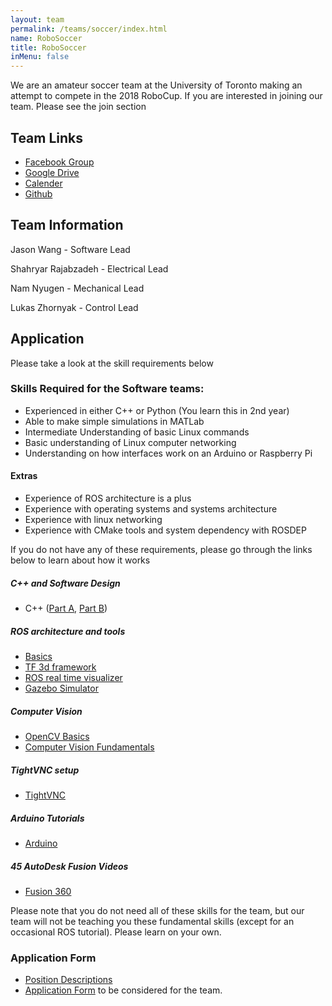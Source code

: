 ```yaml
---
layout: team
permalink: /teams/soccer/index.html
name: RoboSoccer
title: RoboSoccer
inMenu: false
---
```

We are an amateur soccer team at the University of Toronto making an attempt to compete in the 2018 RoboCup. If you are interested in joining our team. Please see the join section

## Team Links
- [Facebook Group](https://www.facebook.com/groups/universityoftorontorobosoccer/)
- [Google Drive](https://drive.google.com/drive/folders/0B8OHQTLVTR6GTnlfRkFGZk5EQVU?usp=sharing)
- [Calender](https://calendar.google.com/calendar/ical/soccer%40utra.ca/public/basic.ics)
- [Github](https://github.com/utra-robosoccer)

## Team Information
Jason Wang - Software Lead

Shahryar Rajabzadeh - Electrical Lead

Nam Nyugen - Mechanical Lead

Lukas Zhornyak - Control Lead

## Application
Please take a look at the skill requirements below

### Skills Required for the Software teams:

- Experienced in either C++ or Python (You learn this in 2nd year)
- Able to make simple simulations in MATLab
- Intermediate Understanding of basic Linux commands
- Basic understanding of Linux computer networking
- Understanding on how interfaces work on an Arduino or Raspberry Pi

#### Extras
- Experience of ROS architecture is a plus
- Experience with operating systems and systems architecture
- Experience with linux networking
- Experience with CMake tools and system dependency with ROSDEP

If you do not have any of these requirements, please go through the links below to learn about how it works

##### C++ and Software Design
- C++ ([Part A](https://www.coursera.org/learn/c-plus-plus-a), [Part B](https://www.coursera.org/learn/c-plus-plus-b))

##### ROS architecture and tools
- [Basics](http://wiki.ros.org/ROS/Tutorials)
- [TF 3d framework](http://wiki.ros.org/tf)
- [ROS real time visualizer](http://wiki.ros.org/rosviz)
- [Gazebo Simulator](http://wiki.ros.org/gazebo)

##### Computer Vision
- [OpenCV Basics](http://docs.opencv.org/2.4/doc/tutorials/tutorials.html)
- [Computer Vision Fundamentals](https://www.udacity.com/course/introduction-to-computer-vision--ud810)

##### TightVNC setup
- [TightVNC](https://www.digitalocean.com/community/tutorials/how-to-install-and-configure-vnc-on-ubuntu-14-04)

##### Arduino Tutorials
- [Arduino](https://www.arduino.cc/en/Tutorial/HomePage)

##### 45 AutoDesk Fusion Videos
- [Fusion 360](https://academy.autodesk.com/software/fusion-360)

Please note that you do not need all of these skills for the team, but our team will not be teaching you these fundamental skills (except for an occasional ROS tutorial). Please learn on your own.


### Application Form
- [Position Descriptions](https://docs.google.com/document/d/1BRW8Yy9hYQix4jPiH-h9IGgB-WI3EY-ORngu0wuO0I4/edit#heading=h.psut0c1hptr)
- [Application Form](https://docs.google.com/forms/d/e/1FAIpQLSfNVsrOJ_nnYgjDqINVgbXt_oHVTZMs3i8i2qSVGLBJYF-PVA/viewform) to be considered for the team.
